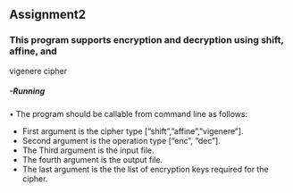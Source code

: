 ## Assignment2

### This program supports encryption and decryption using shift, affine, and
vigenere cipher
##### -Running
• The program should be callable from command line as follows:

- First argument is the cipher type [“shift”,”affine”,”vigenere”].
- Second argument is the operation type [“enc”, “dec”].
- The Third argument is the input file.
- The fourth argument is the output file.
- The last argument is the the list of encryption keys required for the cipher.
